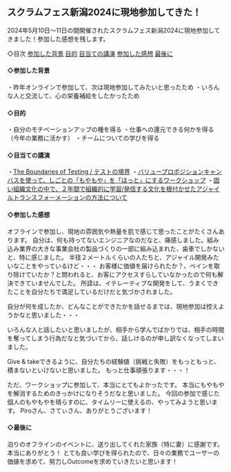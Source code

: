 ## スクラムフェス新潟2024に現地参加してきた！


2024年5月10日～11日の間開催されたスクラムフェス新潟2024に現地参加してきました！参加した感想を残します。

◇目次
[参加した背景](#参加した背景)
[目的](#目的)
[目当ての講演](#目当ての講演)
[参加した感想](#参加した感想)
[最後に](#最後に)


<a id="参加した背景"></a>
#### ◇参加した背景
・昨年オンラインで参加して、次は現地参加してみたいと思ったため
・いろんな人と交流して、心の栄養補給をしたかったため

<a id="目的"></a>
#### ◇目的
・自分のモチベーションアップの種を得る
・仕事への還元できる何かを得る（今年の業務に活かす）
・チームについての学びを得る

<a id="目当ての講演"></a>
#### ◇目当ての講演
・[The Boundaries of Testing / テストの境界](https://confengine.com/conferences/scrum-fest-niigata-2024/schedule/rich#session-31801-info)
・[バリュープロポジションキャンバスを使って、しごとの「もやもや」を「ほっと」にするワークショップ](https://confengine.com/conferences/scrum-fest-niigata-2024/schedule/rich#session-31794-info)
・[固い組織文化の中で、２年間で組織的に学習/発信する文化を根付かせたアジャイルトランスフォーメーションの方法について](https://confengine.com/conferences/scrum-fest-niigata-2024/schedule/rich#session-31806-info)

<a id="参加した感想"></a>
#### ◇参加した感想
オフラインで参加し、現地の雰囲気や熱量を肌で感じて思ったことがたくさんあります。
自分は、何も持ってないエンジニアなのだなと、痛感しました。組み込み業界の大きな事業会社の製品づくりの一部に組み込まれた、歯車でしかないと、特に感じました。
半径２メートルくらいの人たちと、アジャイル開発みたいなことをやっているけど・・・
お客様に価値を届けられたか？、ペインを取り除けていたか？と問われると、お客にアクセスすらしていなかったので何も解決できていませんでした。
所詮は、イテレーティブな開発をして、うまくできたことを自分たちで満足しているだけだと気づかされました。

自分が何を成したか、どんなことができたかを話せるまでは、現地参加は控えようかなと思いました・・・

いろんな人と話したいと思いましたが、相手から学んでばかりでは、相手の時間を奪ってしまう行為だなと気づいてから、話しけるのが申し訳なくなってしまいました。

Give & takeできるように、自分たちの経験値（挑戦と失敗）をもっともっと、積まないといけないと思いました。
もっと仕事頑張ります・・・！

ただ、ワークショップに参加して、本当にとてもよかったです。
本当にもやもやを解消するためのきっかけになりそうだなと思いました。
今回の参加で感じた個人のもやもやを晴らすのに、タイムリーに使えるの、やってみようと思います。
Piroさん、さてぃさん、ありがとうございます！

<a id="最後に"></a>
#### ◇最後に
泊りのオフラインのイベントに、送り出してくれた家族（特に妻）に感謝です。本当にありがとう！
とても良い学びを得られたので、日々の業務でユーザーの価値を求めて、努力しOutcomeを求めていきたいと思います！